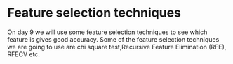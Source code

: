 # Feature selection techniques
On day 9 we will use some feature selection techniques to see which feature is gives good accuracy. Some of the feature selection techniques we are going to use are 
chi square test,Recursive Feature Elimination (RFE), RFECV etc.
